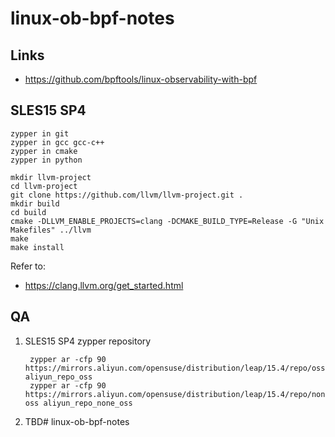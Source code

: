 # linux-ob-bpf-notes

## Links

- <https://github.com/bpftools/linux-observability-with-bpf>

## SLES15 SP4

    zypper in git
    zypper in gcc gcc-c++
    zypper in cmake
    zypper in python

    mkdir llvm-project
    cd llvm-project
    git clone https://github.com/llvm/llvm-project.git .
    mkdir build
    cd build
    cmake -DLLVM_ENABLE_PROJECTS=clang -DCMAKE_BUILD_TYPE=Release -G "Unix Makefiles" ../llvm
    make
    make install

Refer to:
    
- <https://clang.llvm.org/get_started.html>

## QA


1. SLES15 SP4 zypper repository

        zypper ar -cfp 90 https://mirrors.aliyun.com/opensuse/distribution/leap/15.4/repo/oss aliyun_repo_oss
        zypper ar -cfp 90 https://mirrors.aliyun.com/opensuse/distribution/leap/15.4/repo/none-oss aliyun_repo_none_oss


3. TBD# linux-ob-bpf-notes
